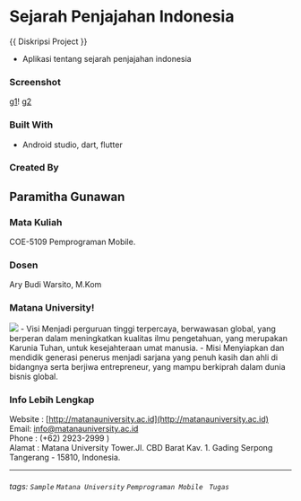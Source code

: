 # Sejarah Penjajahan Indonesia

{{ Diskripsi Project }}
- Aplikasi tentang sejarah penjajahan indonesia

### Screenshot
[g1](https://user-images.githubusercontent.com/57141309/137374936-3cf008fd-adbc-431b-be2e-bc12b30a954b.jpg)!
[g2](https://user-images.githubusercontent.com/57141309/137374954-d7ca81dd-4ba8-4dd0-b806-b75c2706e14d.jpg)

### Built With
- Android studio, dart, flutter

### Created By
Paramitha Gunawan
---
### Mata Kuliah 
COE-5109 Pemprograman Mobile. 
### Dosen
Ary Budi Warsito, M.Kom
### Matana University!
<img src="http://matanauniversity.ac.id/website_lama/images/footer/Logo_mu_foot.png" />
- Visi 
Menjadi perguruan tinggi terpercaya, berwawasan global, yang berperan dalam meningkatkan kualitas ilmu pengetahuan, yang merupakan Karunia Tuhan, untuk kesejahteraan umat manusia.
- Misi 
Menyiapkan dan mendidik generasi penerus menjadi sarjana yang penuh kasih dan ahli di bidangnya serta berjiwa entrepreneur, yang mampu berkiprah dalam dunia bisnis global.

### Info Lebih Lengkap
Website : [http://matanauniversity.ac.id](http://matanauniversity.ac.id)  
Email: [info@matanauniversity.ac.id](mailto:info@matanauniversity.ac.id)  
Phone : (+62) 2923-2999 )  
Alamat : Matana University Tower.Jl. CBD Barat Kav. 1. Gading Serpong Tangerang - 15810, Indonesia.

---

###### tags: `Sample` `Matana University` `Pemprograman Mobile ` `Tugas` 
